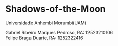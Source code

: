 # Shadows-of-the-Moon

Universidade Anhembi Morumbi(UAM)

Gabriel Ribeiro Marques Pedroso, RA: 12523210106 </br>
Felipe Braga Duarte, RA: 1252322416
